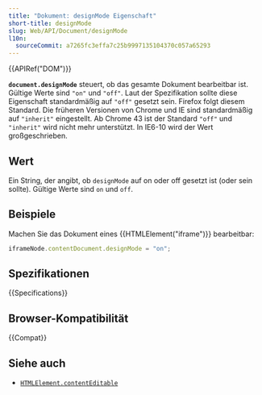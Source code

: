 ```yaml
---
title: "Dokument: designMode Eigenschaft"
short-title: designMode
slug: Web/API/Document/designMode
l10n:
  sourceCommit: a7265fc3effa7c25b9997135104370c057a65293
---
```


{{APIRef("DOM")}}

**`document.designMode`** steuert, ob das gesamte Dokument bearbeitbar ist. Gültige Werte sind `"on"` und `"off"`. Laut der Spezifikation sollte diese Eigenschaft standardmäßig auf `"off"` gesetzt sein. Firefox folgt diesem Standard. Die früheren Versionen von Chrome und IE sind standardmäßig auf `"inherit"` eingestellt. Ab Chrome 43 ist der Standard `"off"` und `"inherit"` wird nicht mehr unterstützt. In IE6-10 wird der Wert großgeschrieben.

## Wert

Ein String, der angibt, ob `designMode` auf on oder off gesetzt ist (oder sein sollte). Gültige Werte sind `on` und `off`.

## Beispiele

Machen Sie das Dokument eines {{HTMLElement("iframe")}} bearbeitbar:

```js
iframeNode.contentDocument.designMode = "on";
```

## Spezifikationen

{{Specifications}}

## Browser-Kompatibilität

{{Compat}}

## Siehe auch

- [`HTMLElement.contentEditable`](/de/docs/Web/API/HTMLElement/contentEditable)
